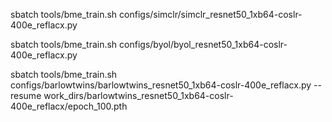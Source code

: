 sbatch tools/bme_train.sh  configs/simclr/simclr_resnet50_1xb64-coslr-400e_reflacx.py 

sbatch tools/bme_train.sh  configs/byol/byol_resnet50_1xb64-coslr-400e_reflacx.py 

sbatch tools/bme_train.sh  configs/barlowtwins/barlowtwins_resnet50_1xb64-coslr-400e_reflacx.py --resume work_dirs/barlowtwins_resnet50_1xb64-coslr-400e_reflacx/epoch_100.pth



